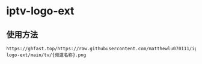# iptv-logo-ext
## 使用方法
```
https://ghfast.top/https://raw.githubusercontent.com/matthewlu070111/iptv-logo-ext/main/tv/{频道名称}.png
```
